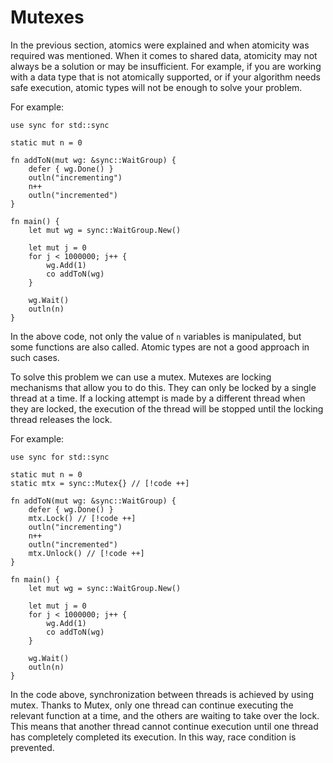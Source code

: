 # Mutexes

In the previous section, atomics were explained and when atomicity was required was mentioned. When it comes to shared data, atomicity may not always be a solution or may be insufficient. For example, if you are working with a data type that is not atomically supported, or if your algorithm needs safe execution, atomic types will not be enough to solve your problem.

For example:
```jule
use sync for std::sync

static mut n = 0

fn addToN(mut wg: &sync::WaitGroup) {
    defer { wg.Done() }
    outln("incrementing")
    n++
    outln("incremented")
}

fn main() {
    let mut wg = sync::WaitGroup.New()

    let mut j = 0
    for j < 1000000; j++ {
        wg.Add(1)
        co addToN(wg)
    }

    wg.Wait()
    outln(n)
}
```

In the above code, not only the value of `n` variables is manipulated, but some functions are also called. Atomic types are not a good approach in such cases.

To solve this problem we can use a mutex. Mutexes are locking mechanisms that allow you to do this. They can only be locked by a single thread at a time. If a locking attempt is made by a different thread when they are locked, the execution of the thread will be stopped until the locking thread releases the lock.

For example:

```jule
use sync for std::sync

static mut n = 0
static mtx = sync::Mutex{} // [!code ++]

fn addToN(mut wg: &sync::WaitGroup) {
    defer { wg.Done() }
    mtx.Lock() // [!code ++]
    outln("incrementing")
    n++
    outln("incremented")
    mtx.Unlock() // [!code ++]
}

fn main() {
    let mut wg = sync::WaitGroup.New()

    let mut j = 0
    for j < 1000000; j++ {
        wg.Add(1)
        co addToN(wg)
    }

    wg.Wait()
    outln(n)
}
```

In the code above, synchronization between threads is achieved by using mutex. Thanks to Mutex, only one thread can continue executing the relevant function at a time, and the others are waiting to take over the lock. This means that another thread cannot continue execution until one thread has completely completed its execution. In this way, race condition is prevented.
